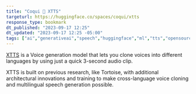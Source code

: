 ```yaml
---
title: "Coqui 🐸 XTTS"
targeturl: https://huggingface.co/spaces/coqui/xtts
response_type: bookmark
dt_published: "2023-09-17 12:25"
dt_updated: "2023-09-17 12:25 -05:00"
tags: ["ai","generativeai","speech","huggingface","ml","tts","opensource"]
---
```


[XTTS](https://huggingface.co/coqui/XTTS-v1) is a Voice generation model that lets you clone voices into different languages by using just a quick 3-second audio clip. 

XTTS is built on previous research, like Tortoise, with additional architectural innovations and training to make cross-language voice cloning and multilingual speech generation possible. 
